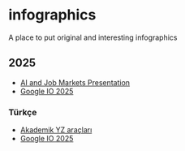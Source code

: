 # infographics
A place to put original and interesting infographics


## 2025
- [AI and Job Markets Presentation](./2025/03/ai_job_market.html)
- [Google IO 2025](./2025/05/google-io-2025.html)


### Türkçe
- [Akademik YZ araçları](./2025/04/Akademik_YZ_Aracları_Tablosu.md)
- [Google IO 2025](./2025/05/google-io-2025-tr.html)


